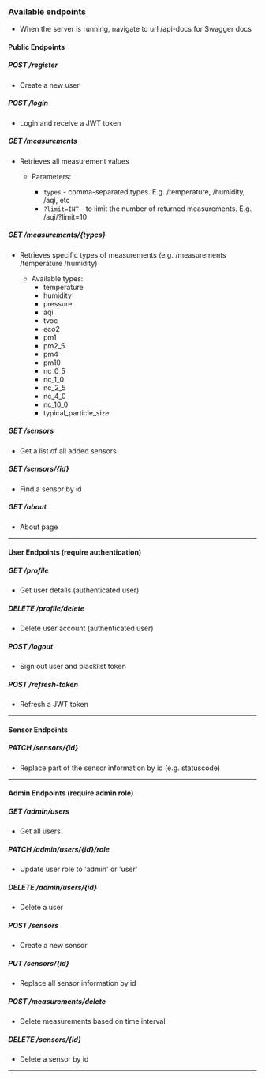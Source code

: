 ### Available endpoints

- When the server is running, navigate to url /api-docs for Swagger docs

#### Public Endpoints

##### POST /register

- Create a new user

##### POST /login

- Login and receive a JWT token

##### GET /measurements

- Retrieves all measurement values

  - Parameters:

    - `types` - comma-separated types. E.g. /temperature, /humidity, /aqi, etc
    - `?limit=INT` - to limit the number of returned measurements. E.g. /aqi/?limit=10

##### GET /measurements/{types}

- Retrieves specific types of measurements (e.g. /measurements /temperature /humidity)

  - Available types:
    - temperature
    - humidity
    - pressure
    - aqi
    - tvoc
    - eco2
    - pm1
    - pm2_5
    - pm4
    - pm10
    - nc_0_5
    - nc_1_0
    - nc_2_5
    - nc_4_0
    - nc_10_0
    - typical_particle_size

##### GET /sensors

- Get a list of all added sensors

##### GET /sensors/{id}

- Find a sensor by id

##### GET /about

- About page

---

#### User Endpoints (require authentication)

##### GET /profile

- Get user details (authenticated user)

##### DELETE /profile/delete

- Delete user account (authenticated user)

##### POST /logout

- Sign out user and blacklist token

##### POST /refresh-token

- Refresh a JWT token

---

#### Sensor Endpoints

##### PATCH /sensors/{id}

- Replace part of the sensor information by id (e.g. statuscode)

---

#### Admin Endpoints (require admin role)

##### GET /admin/users

- Get all users

##### PATCH /admin/users/{id}/role

- Update user role to 'admin' or 'user'

##### DELETE /admin/users/{id}

- Delete a user

##### POST /sensors

- Create a new sensor

##### PUT /sensors/{id}

- Replace all sensor information by id

##### POST /measurements/delete

- Delete measurements based on time interval

##### DELETE /sensors/{id}

- Delete a sensor by id

---
